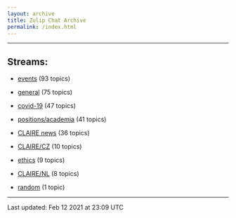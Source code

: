 ```yaml
---
layout: archive
title: Zulip Chat Archive
permalink: /index.html
---
```


---

## Streams:

* [events](stream/201207-events/index.html) (93 topics)

* [general](stream/201199-general/index.html) (75 topics)

* [covid-19](stream/226112-covid-19/index.html) (47 topics)

* [positions/academia](stream/203258-positions/academia/index.html) (41 topics)

* [CLAIRE news](stream/201957-CLAIRE-news/index.html) (36 topics)

* [CLAIRE/CZ](stream/203399-CLAIRE/CZ/index.html) (10 topics)

* [ethics](stream/228366-ethics/index.html) (9 topics)

* [CLAIRE/NL](stream/203255-CLAIRE/NL/index.html) (8 topics)

* [random](stream/202125-random/index.html) (1 topic)

<hr><p>Last updated: Feb 12 2021 at 23:09 UTC</p>